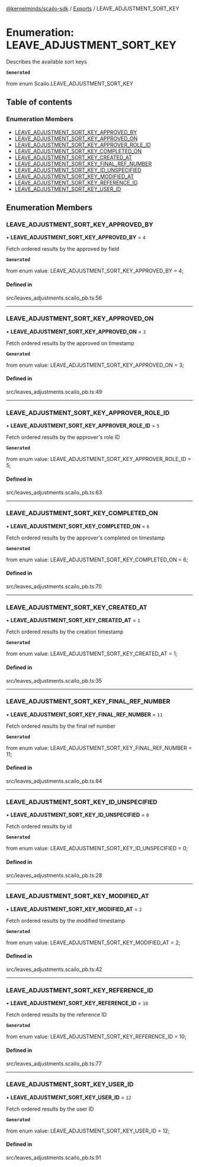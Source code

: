 [@kernelminds/scailo-sdk](../README.md) / [Exports](../modules.md) / LEAVE\_ADJUSTMENT\_SORT\_KEY

# Enumeration: LEAVE\_ADJUSTMENT\_SORT\_KEY

Describes the available sort keys

**`Generated`**

from enum Scailo.LEAVE_ADJUSTMENT_SORT_KEY

## Table of contents

### Enumeration Members

- [LEAVE\_ADJUSTMENT\_SORT\_KEY\_APPROVED\_BY](LEAVE_ADJUSTMENT_SORT_KEY.md#leave_adjustment_sort_key_approved_by)
- [LEAVE\_ADJUSTMENT\_SORT\_KEY\_APPROVED\_ON](LEAVE_ADJUSTMENT_SORT_KEY.md#leave_adjustment_sort_key_approved_on)
- [LEAVE\_ADJUSTMENT\_SORT\_KEY\_APPROVER\_ROLE\_ID](LEAVE_ADJUSTMENT_SORT_KEY.md#leave_adjustment_sort_key_approver_role_id)
- [LEAVE\_ADJUSTMENT\_SORT\_KEY\_COMPLETED\_ON](LEAVE_ADJUSTMENT_SORT_KEY.md#leave_adjustment_sort_key_completed_on)
- [LEAVE\_ADJUSTMENT\_SORT\_KEY\_CREATED\_AT](LEAVE_ADJUSTMENT_SORT_KEY.md#leave_adjustment_sort_key_created_at)
- [LEAVE\_ADJUSTMENT\_SORT\_KEY\_FINAL\_REF\_NUMBER](LEAVE_ADJUSTMENT_SORT_KEY.md#leave_adjustment_sort_key_final_ref_number)
- [LEAVE\_ADJUSTMENT\_SORT\_KEY\_ID\_UNSPECIFIED](LEAVE_ADJUSTMENT_SORT_KEY.md#leave_adjustment_sort_key_id_unspecified)
- [LEAVE\_ADJUSTMENT\_SORT\_KEY\_MODIFIED\_AT](LEAVE_ADJUSTMENT_SORT_KEY.md#leave_adjustment_sort_key_modified_at)
- [LEAVE\_ADJUSTMENT\_SORT\_KEY\_REFERENCE\_ID](LEAVE_ADJUSTMENT_SORT_KEY.md#leave_adjustment_sort_key_reference_id)
- [LEAVE\_ADJUSTMENT\_SORT\_KEY\_USER\_ID](LEAVE_ADJUSTMENT_SORT_KEY.md#leave_adjustment_sort_key_user_id)

## Enumeration Members

### LEAVE\_ADJUSTMENT\_SORT\_KEY\_APPROVED\_BY

• **LEAVE\_ADJUSTMENT\_SORT\_KEY\_APPROVED\_BY** = ``4``

Fetch ordered results by the approved by field

**`Generated`**

from enum value: LEAVE_ADJUSTMENT_SORT_KEY_APPROVED_BY = 4;

#### Defined in

src/leaves_adjustments.scailo_pb.ts:56

___

### LEAVE\_ADJUSTMENT\_SORT\_KEY\_APPROVED\_ON

• **LEAVE\_ADJUSTMENT\_SORT\_KEY\_APPROVED\_ON** = ``3``

Fetch ordered results by the approved on timestamp

**`Generated`**

from enum value: LEAVE_ADJUSTMENT_SORT_KEY_APPROVED_ON = 3;

#### Defined in

src/leaves_adjustments.scailo_pb.ts:49

___

### LEAVE\_ADJUSTMENT\_SORT\_KEY\_APPROVER\_ROLE\_ID

• **LEAVE\_ADJUSTMENT\_SORT\_KEY\_APPROVER\_ROLE\_ID** = ``5``

Fetch ordered results by the approver's role ID

**`Generated`**

from enum value: LEAVE_ADJUSTMENT_SORT_KEY_APPROVER_ROLE_ID = 5;

#### Defined in

src/leaves_adjustments.scailo_pb.ts:63

___

### LEAVE\_ADJUSTMENT\_SORT\_KEY\_COMPLETED\_ON

• **LEAVE\_ADJUSTMENT\_SORT\_KEY\_COMPLETED\_ON** = ``6``

Fetch ordered results by the approver's completed on timestamp

**`Generated`**

from enum value: LEAVE_ADJUSTMENT_SORT_KEY_COMPLETED_ON = 6;

#### Defined in

src/leaves_adjustments.scailo_pb.ts:70

___

### LEAVE\_ADJUSTMENT\_SORT\_KEY\_CREATED\_AT

• **LEAVE\_ADJUSTMENT\_SORT\_KEY\_CREATED\_AT** = ``1``

Fetch ordered results by the creation timestamp

**`Generated`**

from enum value: LEAVE_ADJUSTMENT_SORT_KEY_CREATED_AT = 1;

#### Defined in

src/leaves_adjustments.scailo_pb.ts:35

___

### LEAVE\_ADJUSTMENT\_SORT\_KEY\_FINAL\_REF\_NUMBER

• **LEAVE\_ADJUSTMENT\_SORT\_KEY\_FINAL\_REF\_NUMBER** = ``11``

Fetch ordered results by the final ref number

**`Generated`**

from enum value: LEAVE_ADJUSTMENT_SORT_KEY_FINAL_REF_NUMBER = 11;

#### Defined in

src/leaves_adjustments.scailo_pb.ts:84

___

### LEAVE\_ADJUSTMENT\_SORT\_KEY\_ID\_UNSPECIFIED

• **LEAVE\_ADJUSTMENT\_SORT\_KEY\_ID\_UNSPECIFIED** = ``0``

Fetch ordered results by id

**`Generated`**

from enum value: LEAVE_ADJUSTMENT_SORT_KEY_ID_UNSPECIFIED = 0;

#### Defined in

src/leaves_adjustments.scailo_pb.ts:28

___

### LEAVE\_ADJUSTMENT\_SORT\_KEY\_MODIFIED\_AT

• **LEAVE\_ADJUSTMENT\_SORT\_KEY\_MODIFIED\_AT** = ``2``

Fetch ordered results by the modified timestamp

**`Generated`**

from enum value: LEAVE_ADJUSTMENT_SORT_KEY_MODIFIED_AT = 2;

#### Defined in

src/leaves_adjustments.scailo_pb.ts:42

___

### LEAVE\_ADJUSTMENT\_SORT\_KEY\_REFERENCE\_ID

• **LEAVE\_ADJUSTMENT\_SORT\_KEY\_REFERENCE\_ID** = ``10``

Fetch ordered results by the reference ID

**`Generated`**

from enum value: LEAVE_ADJUSTMENT_SORT_KEY_REFERENCE_ID = 10;

#### Defined in

src/leaves_adjustments.scailo_pb.ts:77

___

### LEAVE\_ADJUSTMENT\_SORT\_KEY\_USER\_ID

• **LEAVE\_ADJUSTMENT\_SORT\_KEY\_USER\_ID** = ``12``

Fetch ordered results by the user ID

**`Generated`**

from enum value: LEAVE_ADJUSTMENT_SORT_KEY_USER_ID = 12;

#### Defined in

src/leaves_adjustments.scailo_pb.ts:91
